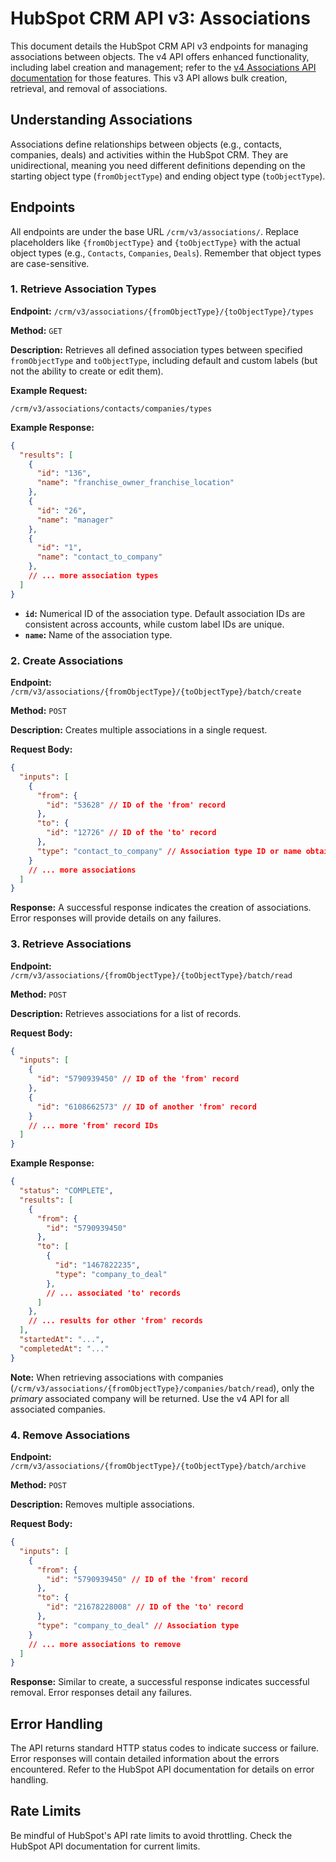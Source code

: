 # HubSpot CRM API v3: Associations

This document details the HubSpot CRM API v3 endpoints for managing associations between objects.  The v4 API offers enhanced functionality, including label creation and management; refer to the [v4 Associations API documentation](link_to_v4_docs_here) for those features.  This v3 API allows bulk creation, retrieval, and removal of associations.

## Understanding Associations

Associations define relationships between objects (e.g., contacts, companies, deals) and activities within the HubSpot CRM. They are unidirectional, meaning you need different definitions depending on the starting object type (`fromObjectType`) and ending object type (`toObjectType`).

## Endpoints

All endpoints are under the base URL `/crm/v3/associations/`.  Replace placeholders like `{fromObjectType}` and `{toObjectType}` with the actual object types (e.g., `Contacts`, `Companies`, `Deals`).  Remember that object types are case-sensitive.

### 1. Retrieve Association Types

**Endpoint:** `/crm/v3/associations/{fromObjectType}/{toObjectType}/types`

**Method:** `GET`

**Description:** Retrieves all defined association types between specified `fromObjectType` and `toObjectType`, including default and custom labels (but not the ability to create or edit them).

**Example Request:**

`/crm/v3/associations/contacts/companies/types`

**Example Response:**

```json
{
  "results": [
    {
      "id": "136",
      "name": "franchise_owner_franchise_location"
    },
    {
      "id": "26",
      "name": "manager"
    },
    {
      "id": "1",
      "name": "contact_to_company"
    },
    // ... more association types
  ]
}
```

* **`id`:** Numerical ID of the association type.  Default association IDs are consistent across accounts, while custom label IDs are unique.
* **`name`:**  Name of the association type.


### 2. Create Associations

**Endpoint:** `/crm/v3/associations/{fromObjectType}/{toObjectType}/batch/create`

**Method:** `POST`

**Description:** Creates multiple associations in a single request.

**Request Body:**

```json
{
  "inputs": [
    {
      "from": {
        "id": "53628" // ID of the 'from' record
      },
      "to": {
        "id": "12726" // ID of the 'to' record
      },
      "type": "contact_to_company" // Association type ID or name obtained from the GET endpoint above.
    }
    // ... more associations
  ]
}
```

**Response:**  A successful response indicates the creation of associations.  Error responses will provide details on any failures.


### 3. Retrieve Associations

**Endpoint:** `/crm/v3/associations/{fromObjectType}/{toObjectType}/batch/read`

**Method:** `POST`

**Description:** Retrieves associations for a list of records.

**Request Body:**

```json
{
  "inputs": [
    {
      "id": "5790939450" // ID of the 'from' record
    },
    {
      "id": "6108662573" // ID of another 'from' record
    }
    // ... more 'from' record IDs
  ]
}
```

**Example Response:**

```json
{
  "status": "COMPLETE",
  "results": [
    {
      "from": {
        "id": "5790939450"
      },
      "to": [
        {
          "id": "1467822235",
          "type": "company_to_deal"
        },
        // ... associated 'to' records
      ]
    },
    // ... results for other 'from' records
  ],
  "startedAt": "...",
  "completedAt": "..."
}
```

**Note:** When retrieving associations with companies (`/crm/v3/associations/{fromObjectType}/companies/batch/read`), only the *primary* associated company will be returned. Use the v4 API for all associated companies.


### 4. Remove Associations

**Endpoint:** `/crm/v3/associations/{fromObjectType}/{toObjectType}/batch/archive`

**Method:** `POST`

**Description:** Removes multiple associations.

**Request Body:**

```json
{
  "inputs": [
    {
      "from": {
        "id": "5790939450" // ID of the 'from' record
      },
      "to": {
        "id": "21678228008" // ID of the 'to' record
      },
      "type": "company_to_deal" // Association type
    }
    // ... more associations to remove
  ]
}
```

**Response:** Similar to create, a successful response indicates successful removal.  Error responses detail any failures.


## Error Handling

The API returns standard HTTP status codes to indicate success or failure. Error responses will contain detailed information about the errors encountered. Refer to the HubSpot API documentation for details on error handling.


## Rate Limits

Be mindful of HubSpot's API rate limits to avoid throttling.  Check the HubSpot API documentation for current limits.
